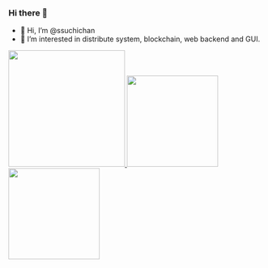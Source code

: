 ### Hi there 👋
- 👋 Hi, I’m @ssuchichan
- 👀 I’m interested in distribute system, blockchain, web backend and GUI.
<a href="/">
  <img height="230em" src="https://github-profile-summary-cards.vercel.app/api/cards/profile-details?username=ssuchichan&theme=github">
  <img height="180em" src="https://github-readme-stats.vercel.app/api?username=ssuchichan&show_icons=true&include_all_commits=true&count_private=true"/>
  <img height="180em" src="https://github-readme-stats.vercel.app/api/top-langs?username=ssuchichan&layout=compact&exclude_repo=Android_Homework,rinchannowww.github.io&langs_count=8" />
</a>

